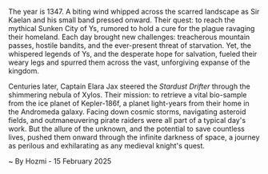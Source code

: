 
The year is 1347.  A biting wind whipped across the scarred landscape as Sir Kaelan and his small band pressed onward. Their quest: to reach the mythical Sunken City of Ys, rumored to hold a cure for the plague ravaging their homeland.  Each day brought new challenges: treacherous mountain passes, hostile bandits, and the ever-present threat of starvation.  Yet, the whispered legends of Ys, and the desperate hope for salvation, fueled their weary legs and spurred them across the vast, unforgiving expanse of the kingdom.

Centuries later, Captain Elara Jax steered the *Stardust Drifter* through the shimmering nebula of Xylos.  Their mission: to retrieve a vital bio-sample from the ice planet of Kepler-186f, a planet light-years from their home in the Andromeda galaxy.  Facing down cosmic storms, navigating asteroid fields, and outmaneuvering pirate raiders were all part of a typical day's work. But the allure of the unknown, and the potential to save countless lives, pushed them onward through the infinite darkness of space,  a journey as perilous and exhilarating as any medieval knight's quest.

~ By Hozmi - 15 February 2025
